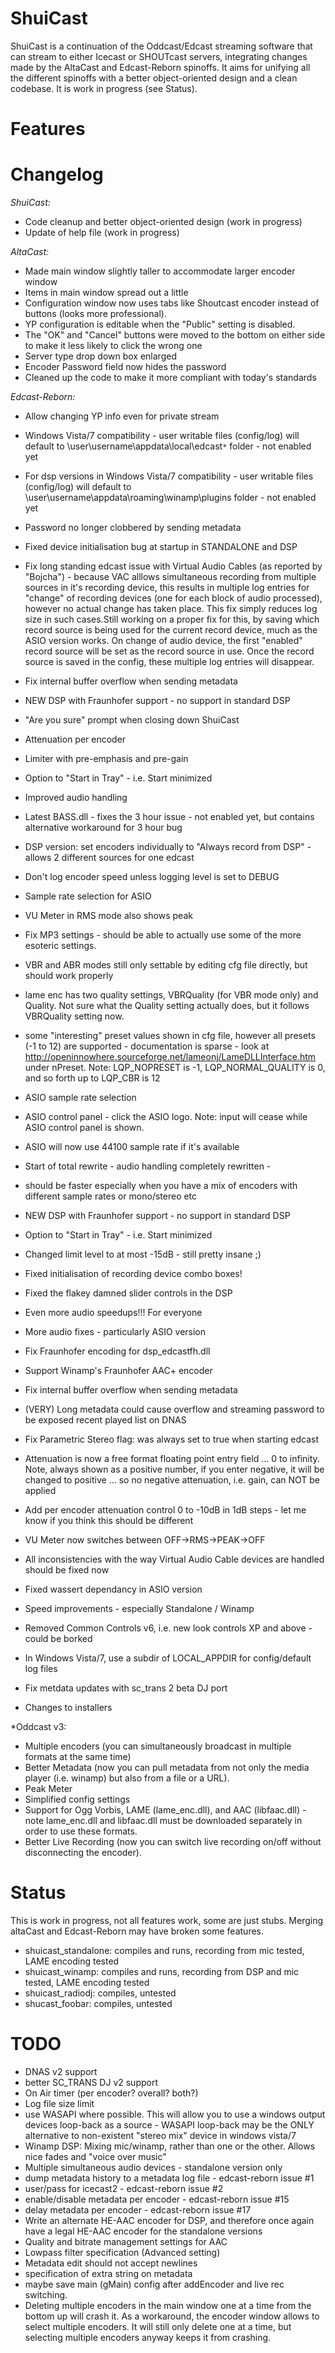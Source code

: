 # ShuiCast

ShuiCast is a continuation of the Oddcast/Edcast streaming software that can stream to either Icecast or SHOUTcast servers, integrating changes made by the AltaCast and Edcast-Reborn spinoffs.
It aims for unifying all the different spinoffs with a better object-oriented design and a clean codebase. It is work in progress (see Status).

# Features

# Changelog

*ShuiCast:*

* Code cleanup and better object-oriented design (work in progress)
* Update of help file (work in progress)

*AltaCast:*

* Made main window slightly taller to accommodate larger encoder window
* Items in main window spread out a little
* Configuration window now uses tabs like Shoutcast encoder instead of buttons (looks more professional).
* YP configuration is editable when the "Public" setting is disabled.
* The "OK" and "Cancel" buttons were moved to the bottom on either side to make it less likely to click the wrong one
* Server type drop down box enlarged
* Encoder Password field now hides the password
* Cleaned up the code to make it more compliant with today's standards

*Edcast-Reborn:*

* Allow changing YP info even for private stream
* Windows Vista/7 compatibility - user writable files (config/log) will default to \user\username\appdata\local\edcast`*` folder - not enabled yet
* For dsp versions in Windows Vista/7 compatibility - user writable files (config/log) will default to \user\username\appdata\roaming\winamp\plugins folder - not enabled yet
* Password no longer clobbered by sending metadata
* Fixed device initialisation bug at startup in STANDALONE and DSP
* Fix long standing edcast issue with Virtual Audio Cables (as reported by "Bojcha") - because VAC alllows simultaneous recording from multiple sources in it's recording device, this results in multiple log entries for "change" of recording devices (one for each block of audio processed), however no actual change has taken place. This fix simply reduces log size in such cases.Still working on a proper fix for this, by saving which record source is being used for the current record device, much as the ASIO version works. On change of audio device, the first "enabled" record source will be set as the record source in use. Once the record source is saved in the config, these multiple log entries will disappear.
* Fix internal buffer overflow when sending metadata 
* NEW DSP with Fraunhofer support - no support in standard DSP
* "Are you sure" prompt when closing down ShuiCast
* Attenuation per encoder
* Limiter with pre-emphasis and pre-gain
* Option to "Start in Tray" - i.e. Start minimized
* Improved audio handling
* Latest BASS.dll - fixes the 3 hour issue - not enabled yet, but contains alternative workaround for 3 hour bug
* DSP version: set encoders individually to "Always record from DSP" - allows 2 different sources for one edcast
* Don't log encoder speed unless logging level is set to DEBUG
* Sample rate selection for ASIO
* VU Meter in RMS mode also shows peak
* Fix MP3 settings - should be able to actually use some of the more esoteric settings.

* VBR and ABR modes still only settable by editing cfg file directly, but should work properly
* lame enc has two quality settings, VBRQuality (for VBR mode only) and Quality. Not sure what the Quality setting actually does, but it follows VBRQuality setting now.
* some "interesting" preset values shown in cfg file, however all presets (-1 to 12) are supported - documentation is sparse - look at http://openinnowhere.sourceforge.net/lameonj/LameDLLInterface.htm under nPreset. Note: LQP_NOPRESET is -1, LQP_NORMAL_QUALITY is 0, and so forth up to LQP_CBR is 12
* ASIO sample rate selection
* ASIO control panel - click the ASIO logo. Note: input will cease while ASIO control panel is shown.
* ASIO will now use 44100 sample rate if it's available
* Start of total rewrite - audio handling completely rewritten - 
* should be faster especially when you have a mix of encoders with different sample rates or mono/stereo etc
* NEW DSP with Fraunhofer support - no support in standard DSP
* Option to "Start in Tray" - i.e. Start minimized
* Changed limit level to at most -15dB - still pretty insane ;)
* Fixed initialisation of recording device combo boxes!
* Fixed the flakey damned slider controls in the DSP
* Even more audio speedups!!! For everyone
* More audio fixes - particularly ASIO version
* Fix Fraunhofer encoding for dsp_edcastfh.dll
* Support Winamp's Fraunhofer AAC+ encoder
* Fix internal buffer overflow when sending metadata
* (VERY) Long metadata could cause overflow and streaming password to be exposed recent played list on DNAS
* Fix Parametric Stereo flag: was always set to true when starting edcast
* Attenuation is now a free format floating point entry field ... 0 to infinity. Note, always shown as a positive number, if you enter negative, it will be changed to positive ... so no negative attenuation, i.e. gain, can NOT be applied
* Add per encoder attenuation control 0 to -10dB in 1dB steps - let me know if you think this should be different
* VU Meter now switches between OFF->RMS->PEAK->OFF
* All inconsistencies with the way Virtual Audio Cable devices are handled should be fixed now
* Fixed wassert dependancy in ASIO version
* Speed improvements - especially Standalone / Winamp
* Removed Common Controls v6, i.e. new look controls XP and above - could be borked
* In Windows Vista/7, use a subdir of LOCAL_APPDIR for config/default log files
* Fix metdata updates with sc_trans 2 beta DJ port
* Changes to installers

*Oddcast v3:

* Multiple encoders (you can simultaneously broadcast in multiple formats at the same time)
* Better Metadata (now you can pull metadata from not only the media player (i.e. winamp) but also from a file or a URL).
* Peak Meter
* Simplified config settings
* Support for Ogg Vorbis, LAME (lame_enc.dll), and AAC (libfaac.dll) - note lame_enc.dll and libfaac.dll must be downloaded separately in order to use these formats.
* Better Live Recording (now you can switch live recording on/off without disconnecting the encoder).

# Status

This is work in progress, not all features work, some are just stubs.
Merging altaCast and Edcast-Reborn may have broken some features.

* shuicast_standalone: compiles and runs, recording from mic tested, LAME encoding tested
* shuicast_winamp: compiles and runs, recording from DSP and mic tested, LAME encoding tested
* shuicast_radiodj: compiles, untested
* shucast_foobar: compiles, untested

# TODO

* DNAS v2 support
* better SC_TRANS DJ v2 support
* On Air timer (per encoder? overall? both?)
* Log file size limit
* use WASAPI where possible. This will allow you to use a windows output devices loop-back as a source - WASAPI loop-back may be the ONLY alternative to non-existent "stereo mix" device in windows vista/7
* Winamp DSP: Mixing mic/winamp, rather than one or the other. Allows nice fades and "voice over music"
* Multiple simultaneous audio devices - standalone version only
* dump metadata history to a metadata log file - edcast-reborn issue #1
* user/pass for icecast2 - edcast-reborn issue #2
* enable/disable metadata per encoder - edcast-reborn issue #15
* delay metadata per encoder - edcast-reborn issue #17
* Write an alternate HE-AAC encoder for DSP, and therefore once again have a legal HE-AAC encoder for the standalone versions
* Quality and bitrate management settings for AAC
* Lowpass filter specification (Advanced setting)
* Metadata edit should not accept newlines
* specification of extra string on metadata
* maybe save main (gMain) config after addEncoder and live rec switching.
* Deleting multiple encoders in the main window one at a time from the bottom up will crash it. As a workaround, the encoder window allows to select multiple encoders. It will still only delete one at a time, but selecting multiple encoders anyway keeps it from crashing.
